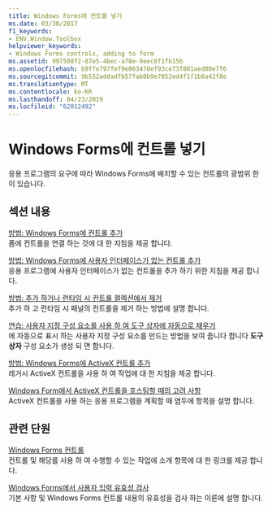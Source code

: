 ```yaml
---
title: Windows Forms에 컨트롤 넣기
ms.date: 03/30/2017
f1_keywords:
- ENV.Window.Toolbox
helpviewer_keywords:
- Windows Forms controls, adding to form
ms.assetid: 997508f2-87e5-4bec-a78e-9eec8f1fb15b
ms.openlocfilehash: b9ffe797fef9e063470ef93ce73f881aed80e7f6
ms.sourcegitcommit: 9b552addadfb57fab0b9e7852ed4f1f1b8a42f8e
ms.translationtype: MT
ms.contentlocale: ko-KR
ms.lasthandoff: 04/23/2019
ms.locfileid: "62012492"
---
```

# <a name="putting-controls-on-windows-forms"></a>Windows Forms에 컨트롤 넣기
응용 프로그램의 요구에 따라 Windows Forms에 배치할 수 있는 컨트롤의 광범위 한이 있습니다.  
  
## <a name="in-this-section"></a>섹션 내용  
 [방법: Windows Forms에 컨트롤 추가](how-to-add-controls-to-windows-forms.md)  
 폼에 컨트롤을 연결 하는 것에 대 한 지침을 제공 합니다.  
  
 [방법: Windows Forms에 사용자 인터페이스가 없는 컨트롤 추가](how-to-add-controls-without-a-user-interface-to-windows-forms.md)  
 응용 프로그램에 사용자 인터페이스가 없는 컨트롤을 추가 하기 위한 지침을 제공 합니다.  
  
 [방법: 추가 하거나 런타임 시 컨트롤 컬렉션에서 제거](how-to-add-to-or-remove-from-a-collection-of-controls-at-run-time.md)  
 추가 하 고 런타임 시 패널의 컨트롤을 제거 하는 방법에 설명 합니다.  
  
 [연습: 사용자 지정 구성 요소를 사용 하 여 도구 상자에 자동으로 채우기](walkthrough-automatically-populating-the-toolbox-with-custom-components.md)  
 에 자동으로 표시 하는 사용자 지정 구성 요소를 만드는 방법을 보여 줍니다 합니다 **도구 상자** 구성 요소가 생성 되 면 합니다.  
  
 [방법: Windows Forms에 ActiveX 컨트롤 추가](how-to-add-activex-controls-to-windows-forms.md)  
 레거시 ActiveX 컨트롤을 사용 하 여 작업에 대 한 지침을 제공 합니다.  
  
 [Windows Form에서 ActiveX 컨트롤을 호스팅할 때의 고려 사항](considerations-when-hosting-an-activex-control-on-a-windows-form.md)  
 ActiveX 컨트롤을 사용 하는 응용 프로그램을 계획할 때 염두에 항목을 설명 합니다.  
  
## <a name="related-sections"></a>관련 단원  
 [Windows Forms 컨트롤](index.md)  
 컨트롤 및 해당를 사용 하 여 수행할 수 있는 작업에 소개 항목에 대 한 링크를 제공 합니다.  
  
 [Windows Forms에서 사용자 입력 유효성 검사](../user-input-validation-in-windows-forms.md)  
 기본 사항 및 Windows Forms 컨트롤 내용의 유효성을 검사 하는 이론에 설명 합니다.
